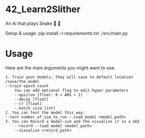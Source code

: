 # 42_Learn2Slither
An Ai that plays Snake 🐍 🍎

Setup & usage:
    pip install -r requirements.txt
    ./src/main.py <ARGS>

# Usage
Here are the main arguments you might want to use:

    1. Train your models, they will save to default location /save/the_model
    --train epoch_count 
        You can add optional flag to edit hyper parameters
        --epsilon [float: 0 < ARG < 1] 
        --decay [float] 
        --lr [float] 
        --batch_size [int]
    2. You can test the model this way:
    --test number_of_sim_to_run --load_model <model_path>
    3. You can Record a model-sim and the visualize it in a GUI
        --record --load_model <model_path>
        --visualize <record_path>
    
